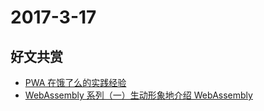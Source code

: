 # 2017-3-17

## 好文共赏

* [PWA 在饿了么的实践经验](https://zhuanlan.zhihu.com/p/25800461?group_id=825709124594581504)
* [WebAssembly 系列（一）生动形象地介绍 WebAssembly](https://zhuanlan.zhihu.com/p/25800318?group_id=825657683205042176)